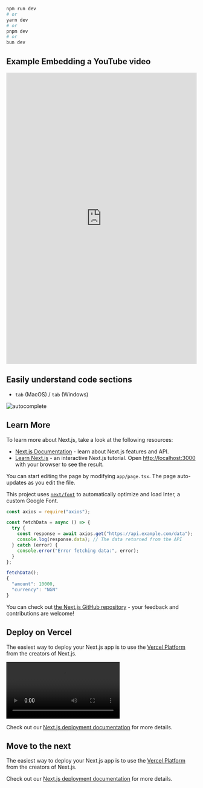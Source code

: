 ```bash
npm run dev
# or
yarn dev
# or
pnpm dev
# or
bun dev
```

## Example Embedding a YouTube video

<div
  style={{
    position: "relative",
    paddingBottom: "56.25%",
    height: 0,
    overflow: "hidden",
    marginBottom: "1rem",
  }}
>
  <iframe
    width="100%"
    height="770"
    src="https://www.youtube.com/embed/AlzO1k7paD0"
    title="CFO AI video"
    frameborder="0"
    allow="accelerometer; autoplay; clipboard-write; encrypted-media; gyroscope; picture-in-picture; web-share"
    referrerpolicy="strict-origin-when-cross-origin"
    allowfullscreen
  ></iframe>
</div>

## Easily understand code sections

- `tab` (MacOS) / `tab` (Windows)

![autocomplete](/img/autocomplete.gif)

## Learn More

To learn more about Next.js, take a look at the following resources:

- [Next.js Documentation](https://nextjs.org/docs) - learn about Next.js features and API.
- [Learn Next.js](https://nextjs.org/learn) - an interactive Next.js tutorial.
  Open [http://localhost:3000](http://localhost:3000) with your browser to see the result.

You can start editing the page by modifying `app/page.tsx`. The page auto-updates as you edit the file.

This project uses [`next/font`](https://nextjs.org/docs/basic-features/font-optimization) to automatically optimize and load Inter, a custom Google Font.

```js
const axios = require("axios");

const fetchData = async () => {
  try {
    const response = await axios.get("https://api.example.com/data");
    console.log(response.data); // The data returned from the API
  } catch (error) {
    console.error("Error fetching data:", error);
  }
};

fetchData();
{
  "amount": 10000,
  "currency": "NGN"
}
```

You can check out [the Next.js GitHub repository](https://github.com/vercel/next.js/) - your feedback and contributions are welcome!

## Deploy on Vercel

The easiest way to deploy your Next.js app is to use the [Vercel Platform](https://vercel.com/new?utm_medium=default-template&filter=next.js&utm_source=create-next-app&utm_campaign=create-next-app-readme) from the creators of Next.js.

<div
  style={{
    position: "relative",
    paddingBottom: "56.25%",
    height: 0,
    overflow: "hidden",
    marginBottom: "1rem",
  }}
>
  <video
    style={{
      position: "absolute",
      top: 0,
      left: 0,
      width: "100%",
      height: "100%",
    }}
    controls
  >
    <source src="/videos/cmd+i-documentation.webm" type="video/webm" />
    Your browser does not support the video tag.
  </video>
</div>

Check out our [Next.js deployment documentation](https://nextjs.org/docs/deployment) for more details.

## Move to the next

The easiest way to deploy your Next.js app is to use the [Vercel Platform](https://vercel.com/new?utm_medium=default-template&filter=next.js&utm_source=create-next-app&utm_campaign=create-next-app-readme) from the creators of Next.js.

Check out our [Next.js deployment documentation](https://nextjs.org/docs/deployment) for more details.
